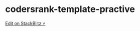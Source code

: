 # codersrank-template-practive

[Edit on StackBlitz ⚡️](https://stackblitz.com/edit/codersrank-template-practive)